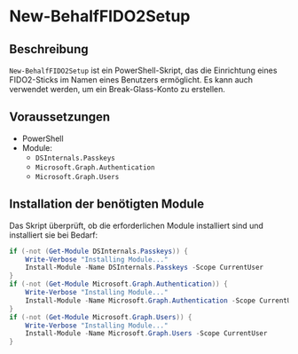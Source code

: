 # New-BehalfFIDO2Setup

## Beschreibung
`New-BehalfFIDO2Setup` ist ein PowerShell-Skript, das die Einrichtung eines FIDO2-Sticks im Namen eines Benutzers ermöglicht. Es kann auch verwendet werden, um ein Break-Glass-Konto zu erstellen.

## Voraussetzungen
- PowerShell
- Module:
  - `DSInternals.Passkeys`
  - `Microsoft.Graph.Authentication`
  - `Microsoft.Graph.Users`

## Installation der benötigten Module
Das Skript überprüft, ob die erforderlichen Module installiert sind und installiert sie bei Bedarf:
```powershell
if (-not (Get-Module DSInternals.Passkeys)) {
    Write-Verbose "Installing Module..."
    Install-Module -Name DSInternals.Passkeys -Scope CurrentUser
}
if (-not (Get-Module Microsoft.Graph.Authentication)) {
    Write-Verbose "Installing Module..."
    Install-Module -Name Microsoft.Graph.Authentication -Scope CurrentUser
}
if (-not (Get-Module Microsoft.Graph.Users)) {
    Write-Verbose "Installing Module..."
    Install-Module -Name Microsoft.Graph.Users -Scope CurrentUser
}
